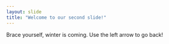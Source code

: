 ```yaml
---
layout: slide
title: "Welcome to our second slide!"
---
```

Brace yourself, winter is coming. 
Use the left arrow to go back!

